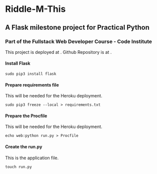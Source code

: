 # Riddle-M-This
## A Flask milestone project for Practical Python
### Part of the Fullstack Web Developer Course - Code Institute

This project is deployed at []().
Github Repository is at []().

#### Install Flask
~~~~
sudo pip3 install flask
~~~~

#### Prepare requirements file
This will be needed for the Heroku deployment.
~~~~
sudo pip3 freeze --local > requirements.txt
~~~~

#### Prepare the Procfile
This will be needed for the Heroku deployment.
~~~~
echo web:python run.py > Procfile
~~~~

#### Create the run.py
This is the application file.
~~~~
touch run.py
~~~~